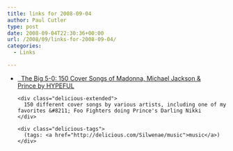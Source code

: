 ```yaml
---
title: links for 2008-09-04
author: Paul Cutler
type: post
date: 2008-09-04T22:30:36+00:00
url: /2008/09/links-for-2008-09-04/
categories:
  - Links

---
```

<ul class="delicious">
  <li>
    <div class="delicious-link">
      <a href="http://www.hypeful.com/2008/09/04/the-big-5-0-150-cover-songs-of-madonna-michael-jackson-prince/">  The Big 5-0: 150 Cover Songs of Madonna, Michael Jackson & Prince by HYPEFUL</a>
    </div>
    
    <div class="delicious-extended">
      150 different cover songs by various artists, including one of my favorites &#8211; Foo Fighters doing Prince's Darling Nikki
    </div>
    
    <div class="delicious-tags">
      (tags: <a href="http://delicious.com/Silwenae/music">music</a>)
    </div>
  </li>
</ul>
